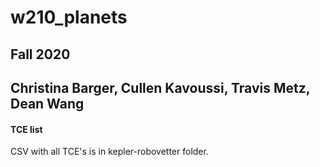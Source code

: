 # w210_planets
## Fall 2020
## Christina Barger, Cullen Kavoussi, Travis Metz, Dean Wang

#### TCE list
CSV with all TCE's is in kepler-robovetter folder.

